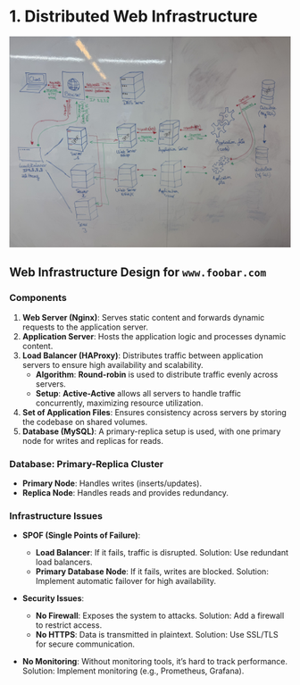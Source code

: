 # 1. Distributed Web Infrastructure

![Distributed web infrastructure](https://github.com/thomas-maye/holbertonschool-system_engineering-devops/blob/main/web_infrastructure_design/images/1.%20Distributed%20web%20infrastructure.jpeg)

## Web Infrastructure Design for `www.foobar.com`

### Components

1. **Web Server (Nginx)**: Serves static content and forwards dynamic requests to the application server.
2. **Application Server**: Hosts the application logic and processes dynamic content.
3. **Load Balancer (HAProxy)**: Distributes traffic between application servers to ensure high availability and scalability.  
   - **Algorithm**: **Round-robin** is used to distribute traffic evenly across servers.
   - **Setup**: **Active-Active** allows all servers to handle traffic concurrently, maximizing resource utilization.
4. **Set of Application Files**: Ensures consistency across servers by storing the codebase on shared volumes.
5. **Database (MySQL)**: A primary-replica setup is used, with one primary node for writes and replicas for reads.

### Database: Primary-Replica Cluster

- **Primary Node**: Handles writes (inserts/updates).
- **Replica Node**: Handles reads and provides redundancy.

### Infrastructure Issues

- **SPOF (Single Points of Failure)**:
  - **Load Balancer**: If it fails, traffic is disrupted. Solution: Use redundant load balancers.
  - **Primary Database Node**: If it fails, writes are blocked. Solution: Implement automatic failover for high availability.

- **Security Issues**:
  - **No Firewall**: Exposes the system to attacks. Solution: Add a firewall to restrict access.
  - **No HTTPS**: Data is transmitted in plaintext. Solution: Use SSL/TLS for secure communication.

- **No Monitoring**: Without monitoring tools, it’s hard to track performance. Solution: Implement monitoring (e.g., Prometheus, Grafana).

